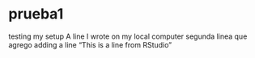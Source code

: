 # prueba1
testing my setup
A line I wrote on my local computer
segunda linea que agrego
adding a line
“This is a line from RStudio”